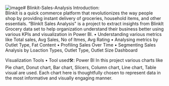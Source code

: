 ![image](https://github.com/user-attachments/assets/41041725-b70d-46a0-bd70-bbaebedfb230)# Blinkit-Sales-Analysis
Introduction:    
Blinkit is a quick commerce platform that revolutionizes the way people shop by providing instant delivery of groceries, household items, and other essentials. “BlinkIt Sales Analysis" is a project to extract insights from BlinkIt Grocery data set to help organization understand their business better using various KPIs and visualization in Power BI.
•	Understanding various metrics like Total sales, Avg Sales, No of Itmes, Avg Rating
•	Analysing metrics by Outlet Type, Fat Content
•	Profiling Sales Over Time
•	Segmenting Sales Analysis by Loaction Types, Outlet Type, Outlet Size
Dashboard


Visualization Tools
•	Tool used🛠️: Power BI
In this project various charts like Pie chart, Donut chart, Bar chart, Slicers, Column chart, Line chart, Table visual are used. Each chart here is thoughtfully chosen to represent data in the most informative and visually engaging manner.
